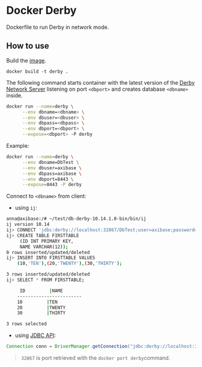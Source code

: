 # Docker Derby

Dockerfile to run Derby in network mode.

## How to use

Build the [image](Dockerfile).

```
docker build -t derby .
```

The following command starts container with the latest version of the [Derby Network Server](http://db.apache.org/derby/papers/DerbyTut/ns_intro.html) listening on port `<dbport>` and creates database `<dbname>` inside.

```bash
docker run --name=derby \
      --env dbname=<dbname> \
      --env dbuser=<dbuser> \
      --env dbpass=<dbpass> \
      --env dbport=<dbport> \
      --expose=<dbport> -P derby
```

Example:

```bash
docker run --name=derby \
      --env dbname=DbTest \
      --env dbuser=axibase \
      --env dbpass=axibase \
      --env dbport=8443 \
      --expose=8443 -P derby
```

Connect to `<dbname>` from client:

* using `ij`:

```bash
anna@axibase:/# ~/test/db-derby-10.14.1.0-bin/bin/ij
ij version 10.14
ij> CONNECT 'jdbc:derby://localhost:32867/DbTest;user=axibase;password=axibase';
ij> CREATE TABLE FIRSTTABLE
     (ID INT PRIMARY KEY,
     NAME VARCHAR(12));
0 rows inserted/updated/deleted
ij> INSERT INTO FIRSTTABLE VALUES 
    (10,'TEN'),(20,'TWENTY'),(30,'THIRTY');

3 rows inserted/updated/deleted
ij> SELECT * FROM FIRSTTABLE;

     ID         |NAME
    ------------------------
    10         |TEN
    20         |TWENTY
    30         |THIRTY

3 rows selected
```
* using [JDBC API](http://db.apache.org/derby/docs/10.7/devguide/cdevdvlp17453.html):

```java
Connection conn = DriverManager.getConnection("jdbc:derby://localhost:32867/DbTest;user=axibase;password=axibase");
```

> `32867` is port retrieved with the `docker port derby`command.
